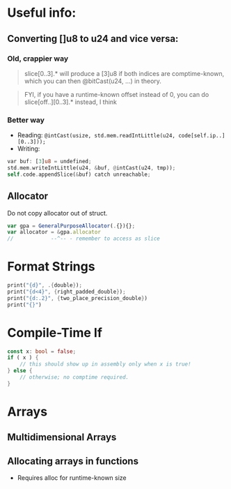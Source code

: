 # Useful info:

## Converting []u8 to u24 and vice versa:

### Old, crappier way

>  slice[0..3].* will produce a [3]u8 if both indices are comptime-known, which you can then @bitCast(u24, ...) in theory.

>  FYI, if you have a runtime-known offset instead of 0, you can do slice[off..][0..3].* instead, I think

### Better way

* Reading:  `@intCast(usize, std.mem.readIntLittle(u24, code[self.ip..][0..3]));`
* Writing: 

```rust
var buf: [3]u8 = undefined;
std.mem.writeIntLittle(u24, &buf, @intCast(u24, tmp));
self.code.appendSlice(&buf) catch unreachable;
```

## Allocator

Do not copy allocator out of struct.

```ts
var gpa = GeneralPurposeAllocator(.{}){};
var allocator = &gpa.allocator
//            --^-- - remember to access as slice
```

# Format Strings

```rust
print("{d}", .{double});
print("{d<4}", {right_padded_double});
print("{d:.2}", {two_place_precision_double})
print("{}")
```

# Compile-Time If

```rust
const x: bool = false;
if ( x ) {
    // this should show up in assembly only when x is true!
} else {
    // otherwise; no comptime required. 
}
```

# Arrays

## Multidimensional Arrays

## Allocating arrays in functions

* Requires alloc for runtime-known size
    